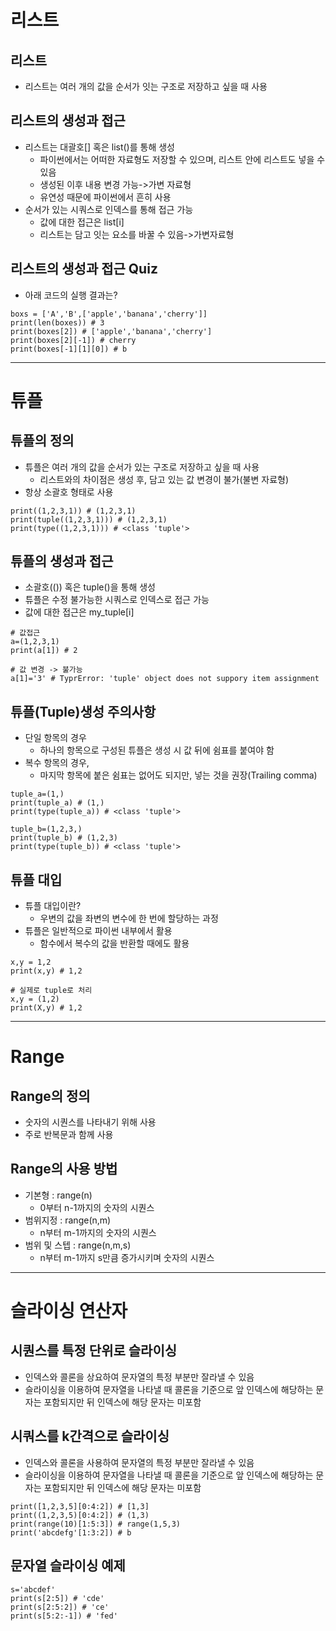 # 리스트
## 리스트
- 리스트는 여러 개의 값을 순서가 잇는 구조로 저장하고 싶을 때 사용
## 리스트의 생성과 접근
- 리스트는 대괄호[] 혹은 list()를 통해 생성
  - 파이썬에서는 어떠한 자료형도 저장할 수 있으며, 리스트 안에 리스트도 넣을 수 있음
  - 생성된 이후 내용 변경 가능->가변 자료형
  - 유연성 때문에 파이썬에서 흔히 사용
- 순서가 있는 시쿼스로 인덱스를 통해 접근 가능
  - 값에 대한 접근은 list[i]
  - 리스트는 담고 잇는 요소를 바꿀 수 있음->가변자료형
## 리스트의 생성과 접근 Quiz
- 아래 코드의 실행 결과는?

```
boxs = ['A','B',['apple','banana','cherry']]
print(len(boxes)) # 3
print(boxes[2]) # ['apple','banana','cherry']
print(boxes[2][-1]) # cherry
print(boxes[-1][1][0]) # b
```
-------------------
# 튜플
## 튜플의 정의
- 튜플은 여러 개의 값을 순서가 있는 구조로 저장하고 싶을 때 사용
  - 리스트와의 차이점은 생성 후, 담고 있는 값 변경이 불가(불변 자료형)
- 항상 소괄호 형태로 사용
```
print((1,2,3,1)) # (1,2,3,1)
print(tuple((1,2,3,1))) # (1,2,3,1)
print(type((1,2,3,1))) # <class 'tuple'>
```
## 튜플의 생성과 접근
- 소괄호(()) 혹은 tuple()을 통해 생성
- 튜플은 수정 불가능한 시쿼스로 인덱스로 접근 가능
- 값에 대한 접근은 my_tuple[i]
```
# 값접근
a=(1,2,3,1)
print(a[1]) # 2

# 값 변경 -> 불가능
a[1]='3' # TyprError: 'tuple' object does not suppory item assignment
```
## 튜플(Tuple)생성 주의사항
- 단일 항목의 경우
  - 하나의 항목으로 구성된 튜플은 생성 시 값 뒤에 쉼표를 붙여야 함
- 복수 항목의 경우,
  - 마지막 항목에 붙은 쉼표는 없어도 되지만, 넣는 것을 권장(Trailing comma)
```
tuple_a=(1,)
print(tuple_a) # (1,)
print(type(tuple_a)) # <class 'tuple'>

tuple_b=(1,2,3,)
print(tuple_b) # (1,2,3)
print(type(tuple_b)) # <class 'tuple'>
```
## 튜플 대입
- 튜플 대입이란?
  - 우변의 값을 좌변의 변수에 한 번에 할당하는 과정
- 튜플은 일반적으로 파이썬 내부에서 활용
  - 함수에서 복수의 값을 반환할 때에도 활용
```
x,y = 1,2
print(x,y) # 1,2

# 실제로 tuple로 처리
x,y = (1,2)
print(X,y) # 1,2
```
-----------
# Range
## Range의 정의
- 숫자의 시퀀스를 나타내기 위해 사용
- 주로 반복문과 함께 사용
## Range의 사용 방법
- 기본형 : range(n)
  - 0부터 n-1까지의 숫자의 시퀀스
- 범위지정 : range(n,m)
  - n부터 m-1까지의 숫자의 시퀀스
- 범위 및 스텝 : range(n,m,s)
  - n부터 m-1까지 s만큼 증가시키며 숫자의 시퀀스
------------------
# 슬라이싱 연산자
## 시퀀스를 특정 단위로 슬라이싱
- 인덱스와 콜론을 상요하여 문자열의 특정 부분만 잘라낼 수 있음
- 슬라이싱을 이용하여 문자열을 나타낼 때 콜론을 기준으로 앞 인덱스에 해당하는 문자는 포함되지만 뒤 인덱스에 해당 문자는 미포함
## 시쿼스를 k간격으로 슬라이싱
- 인덱스와 콜론을 사용하여 문자열의 특정 부분만 잘라낼 수 있음
- 슬라이싱을 이용하여 문자열을 나타낼 때 콜론을 기준으로 앞 인덱스에 해당하는 문자는 포함되지만 뒤 인덱스에 해당 문자는 미포함
```
print([1,2,3,5][0:4:2]) # [1,3]
print((1,2,3,5)[0:4:2]) # (1,3)
print(range(10)[1:5:3]) # range(1,5,3)
print('abcdefg'[1:3:2]) # b
```
## 문자열 슬라이싱 예제
```
s='abcdef'
print(s[2:5]) # 'cde'
print(s[2:5:2]) # 'ce'
print(s[5:2:-1]) # 'fed'

```
